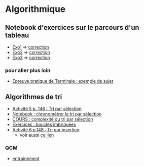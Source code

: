 # Algorithmique
## Notebook d'exercices sur le parcours d'un tableau
* [Exo1](https://github.com/thfruchart/1nsi/blob/main/S9/EXO1_Parcours_Tableau.ipynb) => [correction](https://github.com/thfruchart/1nsi/blob/main/S9/EXO1_Parcours_Tableau_CORRECTION.ipynb)
* [Exo2](https://github.com/thfruchart/1nsi/blob/main/S9/EXO2_Parcours_Tableau.ipynb) => [correction](https://github.com/thfruchart/1nsi/blob/main/S9/EXO2_Parcours_Tableau_CORRECTION.ipynb)
* [Exo3](https://github.com/thfruchart/1nsi/blob/main/S9/EXO3_Parcours_Tableau.ipynb)  => [correction](https://github.com/thfruchart/1nsi/blob/main/S9/EXO3_Parcours_Tableau_CORRECTION.ipynb)

### pour aller plus loin
* [Epreuve pratique de Terminale : exemple de sujet](https://github.com/thfruchart/1nsi/blob/main/S9/SujetEpreuvePratique1.ipynb)


## Algorithmes de tri
* [Activité 5 p. 146 : Tri par sélection](https://www.cahier-nsi.fr/tri_par_selection/)
* [Notebook : chronométrer le tri par sélection](https://github.com/thfruchart/1nsi/blob/main/S9/Chrono_Tri_Selection.ipynb)
* [COURS : complexité du tri par sélection](https://github.com/thfruchart/1nsi/blob/main/S9/COURS_Complexit%C3%A9_TRI.ipynb)
* [Exercices : boucles imbriquées](https://github.com/thfruchart/1nsi/blob/main/S9/Activit%C3%A9_Boucles_imbriqu%C3%A9es.ipynb)
* [Activité 6 p.148 : Tri par insertion](https://www.cahier-nsi.fr/tri_par_insertion/)
  * voir aussi [ce lien](https://interstices.info/les-algorithmes-de-tri/)
### QCM
* [entraînement](https://genumsi.inria.fr/qcm.php?h=087eb74a9ee2ca0627241fbbeada2147)  [](https://genumsi.inria.fr/qcm-corrige.php?cle=MzAzOzQ5NzsxMjk2OzEyOTc7MTk4OzIwNDszMDc=)
